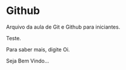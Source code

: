 # Github

Arquivo da aula de Git e Github para iniciantes.

Teste.

Para saber mais, digite Oi.

Seja Bem Vindo...

